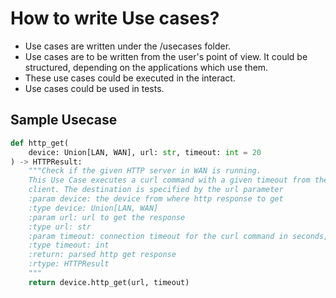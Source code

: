 
# How to write Use cases?

- Use cases are written under the /usecases folder.
- Use cases are to be written from the user's point of view. It could be structured, depending on the applications which use them.
- These use cases could be executed in the interact.
- Use cases could be used in tests.

## Sample Usecase

```python
def http_get(
    device: Union[LAN, WAN], url: str, timeout: int = 20
) -> HTTPResult:
    """Check if the given HTTP server in WAN is running.
    This Use Case executes a curl command with a given timeout from the given
    client. The destination is specified by the url parameter
    :param device: the device from where http response to get
    :type device: Union[LAN, WAN]
    :param url: url to get the response
    :type url: str
    :param timeout: connection timeout for the curl command in seconds, default 20
    :type timeout: int
    :return: parsed http get response
    :rtype: HTTPResult
    """
    return device.http_get(url, timeout)
```
